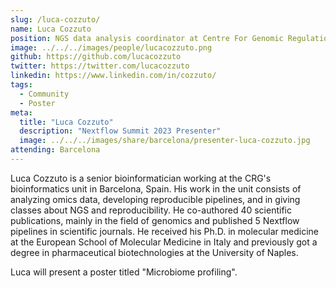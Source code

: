 ```yaml
---
slug: /luca-cozzuto/
name: Luca Cozzuto
position: NGS data analysis coordinator at Centre For Genomic Regulation
image: ../../../images/people/lucacozzuto.png
github: https://github.com/lucacozzuto
twitter: https://twitter.com/lucacozzuto
linkedin: https://www.linkedin.com/in/cozzuto/
tags:
  - Community
  - Poster
meta:
  title: "Luca Cozzuto"
  description: "Nextflow Summit 2023 Presenter"
  image: ../../../images/share/barcelona/presenter-luca-cozzuto.jpg
attending: Barcelona
---
```


Luca Cozzuto is a senior bioinformatician working at the CRG's bioinformatics unit in Barcelona, Spain. His work in the unit consists of analyzing omics data, developing reproducible pipelines, and in giving classes about NGS and reproducibility. He co-authored 40 scientific publications, mainly in the field of genomics and published 5 Nextflow pipelines in scientific journals.   He received his Ph.D. in molecular medicine at the European School of Molecular Medicine in Italy and previously got a degree in pharmaceutical biotechnologies at the University of Naples.

Luca will present a poster titled "Microbiome profiling".
